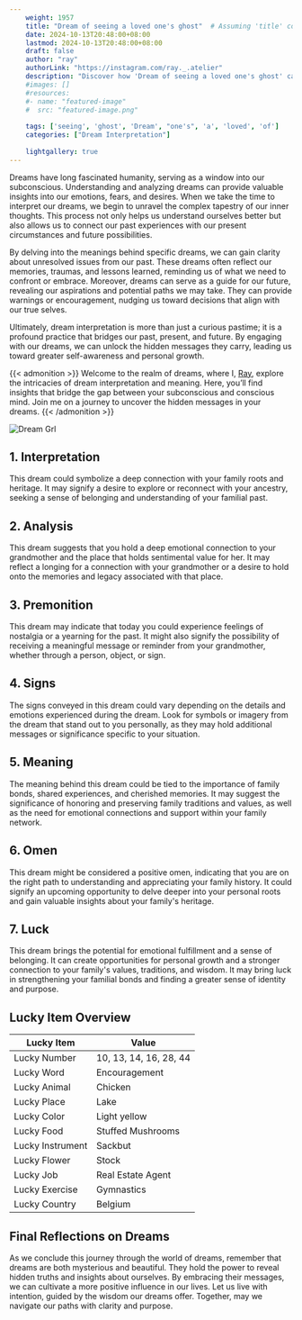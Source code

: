 ```yaml
---
    weight: 1957
    title: "Dream of seeing a loved one's ghost"  # Assuming 'title' column exists
    date: 2024-10-13T20:48:00+08:00
    lastmod: 2024-10-13T20:48:00+08:00
    draft: false
    author: "ray"
    authorLink: "https://instagram.com/ray._.atelier"
    description: "Discover how 'Dream of seeing a loved one's ghost' can interpret your future and uncover its significant meanings in your life."
    #images: []
    #resources:
    #- name: "featured-image"
    #  src: "featured-image.png"
    
    tags: ['seeing', 'ghost', 'Dream', "one's", 'a', 'loved', 'of']
    categories: ["Dream Interpretation"]
    
    lightgallery: true
---
```

    
Dreams have long fascinated humanity, serving as a window into our subconscious. Understanding and analyzing dreams can provide valuable insights into our emotions, fears, and desires. When we take the time to interpret our dreams, we begin to unravel the complex tapestry of our inner thoughts. This process not only helps us understand ourselves better but also allows us to connect our past experiences with our present circumstances and future possibilities.

By delving into the meanings behind specific dreams, we can gain clarity about unresolved issues from our past. These dreams often reflect our memories, traumas, and lessons learned, reminding us of what we need to confront or embrace. Moreover, dreams can serve as a guide for our future, revealing our aspirations and potential paths we may take. They can provide warnings or encouragement, nudging us toward decisions that align with our true selves.

Ultimately, dream interpretation is more than just a curious pastime; it is a profound practice that bridges our past, present, and future. By engaging with our dreams, we can unlock the hidden messages they carry, leading us toward greater self-awareness and personal growth.

{{< admonition >}}
Welcome to the realm of dreams, where I, [Ray](https://instagram.com/ray._.atelier), explore the intricacies of dream interpretation and meaning. Here, you’ll find insights that bridge the gap between your subconscious and conscious mind. Join me on a journey to uncover the hidden messages in your dreams.
{{< /admonition >}}

![Dream Grl](https://cdn.pixabay.com/photo/2017/11/02/03/35/gothic-2910057_1280.jpg "Dream Grl")

## 1. Interpretation
 This dream could symbolize a deep connection with your family roots and heritage. It may signify a desire to explore or reconnect with your ancestry, seeking a sense of belonging and understanding of your familial past.

## 2. Analysis
 This dream suggests that you hold a deep emotional connection to your grandmother and the place that holds sentimental value for her. It may reflect a longing for a connection with your grandmother or a desire to hold onto the memories and legacy associated with that place.

## 3. Premonition
 This dream may indicate that today you could experience feelings of nostalgia or a yearning for the past. It might also signify the possibility of receiving a meaningful message or reminder from your grandmother, whether through a person, object, or sign.

## 4. Signs
 The signs conveyed in this dream could vary depending on the details and emotions experienced during the dream. Look for symbols or imagery from the dream that stand out to you personally, as they may hold additional messages or significance specific to your situation.

## 5. Meaning
 The meaning behind this dream could be tied to the importance of family bonds, shared experiences, and cherished memories. It may suggest the significance of honoring and preserving family traditions and values, as well as the need for emotional connections and support within your family network.

## 6. Omen
 This dream might be considered a positive omen, indicating that you are on the right path to understanding and appreciating your family history. It could signify an upcoming opportunity to delve deeper into your personal roots and gain valuable insights about your family's heritage.

## 7. Luck
 This dream brings the potential for emotional fulfillment and a sense of belonging. It can create opportunities for personal growth and a stronger connection to your family's values, traditions, and wisdom. It may bring luck in strengthening your familial bonds and finding a greater sense of identity and purpose.

## Lucky Item Overview
| Lucky Item          | Value              |
|---------------|--------------------|
| Lucky Number        | 10, 13, 14, 16, 28, 44  |
| Lucky Word          | Encouragement |
| Lucky Animal        | Chicken |
| Lucky Place         | Lake     |
| Lucky Color         | Light yellow     |
| Lucky Food          | Stuffed Mushrooms      |
| Lucky Instrument    | Sackbut |
| Lucky Flower        | Stock    |
| Lucky Job           | Real Estate Agent       |
| Lucky Exercise      | Gymnastics  |
| Lucky Country       | Belgium    |


##  Final Reflections on Dreams

As we conclude this journey through the world of dreams, remember that dreams are both mysterious and beautiful. They hold the power to reveal hidden truths and insights about ourselves. By embracing their messages, we can cultivate a more positive influence in our lives. Let us live with intention, guided by the wisdom our dreams offer. Together, may we navigate our paths with clarity and purpose.
